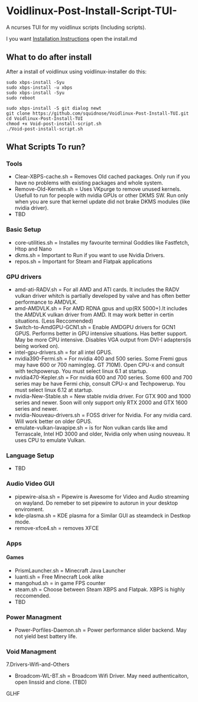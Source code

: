 # Voidlinux-Post-Install-Script-TUI-
A ncurses TUI for my voidlinux scripts (Including scripts). 

I you want [Installation Instructions](install.md) open the install.md

## What to do after install
After a install of voidlinux using voidlinux-installer do this:
```
sudo xbps-install -Syu
sudo xbps-install -u xbps
sudo xbps-install -Syu
sudo reboot
```
```
sudo xbps-install -S git dialog newt
git clone https://github.com/squidnose/Voidlinux-Post-Install-TUI.git
cd Voidlinux-Post-Install-TUI
chmod +x Void-post-install-script.sh
./Void-post-install-script.sh
```
## What Scripts To run?
### Tools
- Clear-XBPS-cache.sh = Removes Old cached packages. Only run if you have no problems with existing packages and whole system.
- Remove-Old-Kernels.sh = Uses VKpurge to remove unused kernels. Usefull to run for people with nvidia GPUs or other DKMS SW. Run only when you are sure that kernel update did not brake DKMS modules (like nvidia driver). 
- TBD 
### Basic Setup
- core-utilities.sh = Installes my favourite terminal Goddies like Fastfetch, Htop and Nano
- dkms.sh = Important to Run if you want to use Nvidia Drivers.
- repos.sh = Important for Steam and Flatpak applications
### GPU drivers
  - amd-ati-RADV.sh = For all AMD and ATI cards. It includes the RADV vulkan driver whitch is partially developed by valve and has often better performance to AMDVLK.
  - amd-AMDVLK.sh = For AMD RDNA gpus and up(RX 5000+).It includes the AMDVLK vulkan driver from AMD. It may work better in certin situations. (Less Reccomended)
  - Switch-to-AmdGPU-GCN1.sh = Enable AMDGPU drivers for GCN1 GPUS. Performs better in GPU intensive situations. Has better support. May be more CPU intensive. Disables VGA output from DVI-I adapters(is being worked on). 
  - intel-gpu-drivers.sh = for all intel GPUS. 
  - nvidia390-Fermi.sh = For nvidia 400 and 500 series. Some Fremi gpus may have 600 or 700 naming(eg. GT 710M). Open CPU-x and consult with techpowerup. You must select linux 6.1 at startup.
  - nvidia470-Kepler.sh = For nvidia 600 and 700 series. Some 600 and 700 series may be have Fermi chip, consult CPU-x and Techpowerup. You must select linux 6.12 at startup.
  - nvidia-New-Stable.sh = New stable nvidia driver. For GTX 900 and 1000 series and newer. Soon will only support only RTX 2000 and GTX 1600 series and newer.
  - nvidia-Nouveau-drivers.sh = FOSS driver for Nvidia. For any nvidia card. Will work better on older GPUS.
  - emulate-vulkan-lavapipe.sh = is for Non vulkan cards like amd Terrascale, Intel HD 3000 and older, Nvidia only when using nouveau. It uses CPU to emulate Vulkan.
### Language Setup 
- TBD
### Audio Video GUI
-  pipewire-alsa.sh = Pipewire is Awesome for Video and Audio streaming on wayland. Do remeber to set pipewire to autorun in your desktop enviroment. 
-  kde-plasma.sh = KDE plasma for a Similar GUI as steamdeck in Destkop mode.
-  remove-xfce4.sh = removes XFCE
### Apps
#### Games
- PrismLauncher.sh = Minecraft Java Launcher
- luanti.sh = Free Minecraft Look alike
- mangohud.sh = in game FPS counter
- steam.sh = Choose between Steam XBPS and Flatpak. XBPS is highly reccomended. 
- TBD
### Power Managment
- Power-Porfiles-Daemon.sh = Power performance slider backend. May not yield best battery life.
### Void Managment
7.Drivers-Wifi-and-Others
- Broadcom-WL-BT.sh = Broadcom Wifi Driver. May need authenticaiton, open linssid and clone. (TBD)

GLHF
